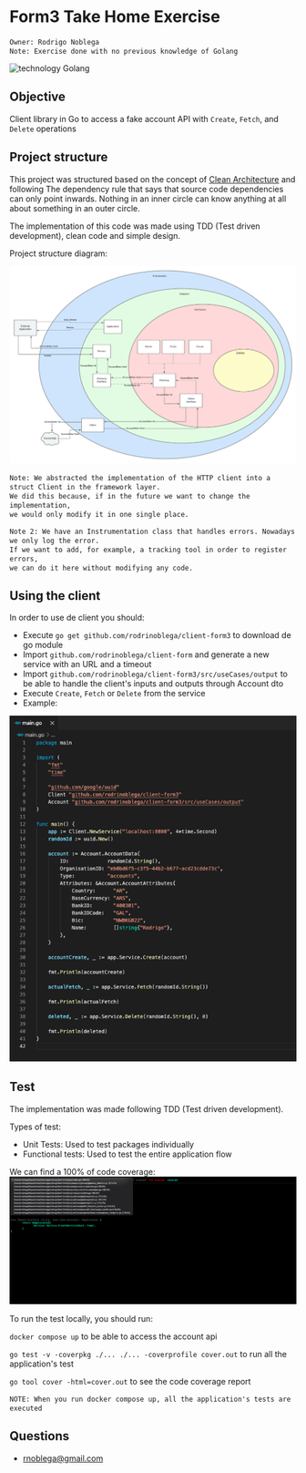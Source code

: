 # Form3 Take Home Exercise

```
Owner: Rodrigo Noblega
Note: Exercise done with no previous knowledge of Golang
```

![technology Golang](https://img.shields.io/badge/technology-Golang-blue.svg)

## Objective

Client library in Go to access a fake account API with `Create`, `Fetch`, and `Delete` operations


## Project structure

This project was structured based on the concept of [Clean Architecture](https://blog.cleancoder.com/uncle-bob/2012/08/13/the-clean-architecture.html) and following The dependency rule that says that source code dependencies can only point inwards. Nothing in an inner circle can know anything at all about something in an outer circle.

The implementation of this code was made using TDD (Test driven development), clean code and simple design.

Project structure diagram: 

![](static/ProjectStructureDiagram.jpeg)

```
Note: We abstracted the implementation of the HTTP client into a struct Client in the framework layer. 
We did this because, if in the future we want to change the implementation, 
we would only modify it in one single place.
```

```
Note 2: We have an Instrumentation class that handles errors. Nowadays we only log the error. 
If we want to add, for example, a tracking tool in order to register errors, 
we can do it here without modifying any code.
```


## Using the client

In order to use de client you should:

- Execute `go get github.com/rodrinoblega/client-form3` to download de go module
- Import `github.com/rodrinoblega/client-form` and generate a new service with an URL and a timeout
- Import `github.com/rodrinoblega/client-form3/src/useCases/output` to be able to handle the client's inputs and outputs through Account dto
- Execute `Create`, `Fetch` or `Delete` from the service
- Example:

![](static/UsingTheClient.png)


## Test

The implementation was made following TDD (Test driven development).

Types of test:
* Unit Tests: Used to test packages individually
* Functional tests: Used to test the entire application flow 


We can find a 100% of code coverage:
![](static/CodeCoverage.png)

To run the test locally, you should run:

`docker compose up` to be able to access the account api

`go test -v -coverpkg ./... ./... -coverprofile cover.out` to run all the application's test

`go tool cover -html=cover.out` to see the code coverage report

```
NOTE: When you run docker compose up, all the application's tests are executed
```


## Questions

* [rnoblega@gmail.com](rnoblega@gmail.com)

